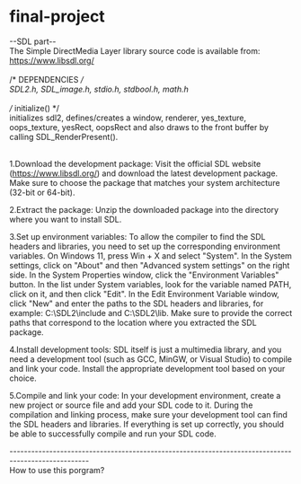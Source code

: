 # final-project
--SDL part-- </br>
The Simple DirectMedia Layer library source code is available from:</br>
https://www.libsdl.org/</br>
</br>
/* DEPENDENCIES */</br>
SDL2.h, SDL_image.h, stdio.h, stdbool.h, math.h</br> 
</br>
/* initialize() */ </br>
initializes sdl2, defines/creates a window, renderer, yes_texture, oops_texture, yesRect, oopsRect and also draws to the front buffer by calling SDL_RenderPresent().</br>
</br>

1.Download the development package: Visit the official SDL website (https://www.libsdl.org/) and download the latest development package. Make sure to choose the package that matches your system architecture (32-bit or 64-bit).</br>

2.Extract the package: Unzip the downloaded package into the directory where you want to install SDL.</br>

3.Set up environment variables: To allow the compiler to find the SDL headers and libraries, you need to set up the corresponding environment variables. On Windows 11, press Win + X and select "System". In the System settings, click on "About" and then "Advanced system settings" on the right side. In the System Properties window, click the "Environment Variables" button. In the list under System variables, look for the variable named PATH, click on it, and then click "Edit". In the Edit Environment Variable window, click "New" and enter the paths to the SDL headers and libraries, for example: C:\SDL2\include and C:\SDL2\lib. Make sure to provide the correct paths that correspond to the location where you extracted the SDL package.</br>

4.Install development tools: SDL itself is just a multimedia library, and you need a development tool (such as GCC, MinGW, or Visual Studio) to compile and link your code. Install the appropriate development tool based on your choice.</br>

5.Compile and link your code: In your development environment, create a new project or source file and add your SDL code to it. During the compilation and linking process, make sure your development tool can find the SDL headers and libraries. If everything is set up correctly, you should be able to successfully compile and run your SDL code.</br>

----------------------------------------------------------------------------------------------------</br>
How to use this porgram?</br>
